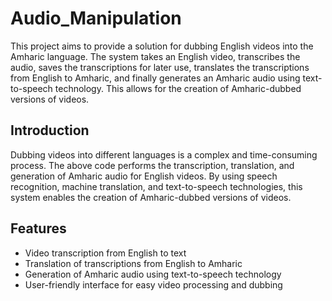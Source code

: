# Audio_Manipulation

This project aims to provide a solution for dubbing English videos into the Amharic language. The system takes an English video, transcribes the audio, saves the transcriptions for later use, translates the transcriptions from English to Amharic, and finally generates an Amharic audio using text-to-speech technology. This allows for the creation of Amharic-dubbed versions of videos.

## Introduction

Dubbing videos into different languages is a complex and time-consuming process. The above code performs the transcription, translation, and generation of Amharic audio for English videos. By using speech recognition, machine translation, and text-to-speech technologies, this system enables the creation of Amharic-dubbed versions of videos.

## Features

- Video transcription from English to text
- Translation of transcriptions from English to Amharic
- Generation of Amharic audio using text-to-speech technology
- User-friendly interface for easy video processing and dubbing
